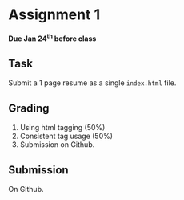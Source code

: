 # Assignment 1
**Due Jan 24<sup>th</sup> before class**

## Task 

Submit a 1 page resume as a single ```index.html``` file.

## Grading
1. Using html tagging (50%)
2. Consistent tag usage (50%)
3. Submission on Github.

## Submission 
On Github. 
